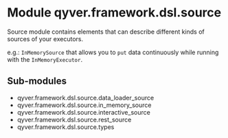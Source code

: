 Module qyver.framework.dsl.source
=======================================
Source module contains elements that can describe different kinds of sources of your executors.

e.g.: `InMemorySource` that allows you to `put` data continuously while running with the `InMemoryExecutor`.

Sub-modules
-----------
* qyver.framework.dsl.source.data_loader_source
* qyver.framework.dsl.source.in_memory_source
* qyver.framework.dsl.source.interactive_source
* qyver.framework.dsl.source.rest_source
* qyver.framework.dsl.source.types
